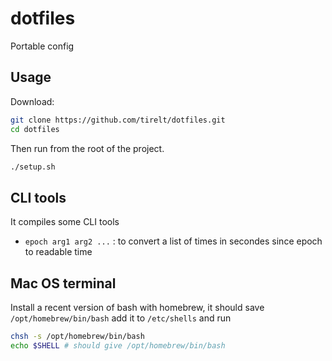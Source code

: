 # dotfiles 

Portable config 

## Usage

Download:
```bash
git clone https://github.com/tirelt/dotfiles.git
cd dotfiles
```

Then run from the root of the project. 
```bash
./setup.sh
```

## CLI tools

It compiles some CLI tools 
- `epoch arg1 arg2 ...` : to convert a list of times in secondes since epoch to readable time

## Mac OS terminal 
Install a recent version of bash with homebrew, it should save `/opt/homebrew/bin/bash` add it to `/etc/shells` and run
```Bash
chsh -s /opt/homebrew/bin/bash
echo $SHELL # should give /opt/homebrew/bin/bash
```
